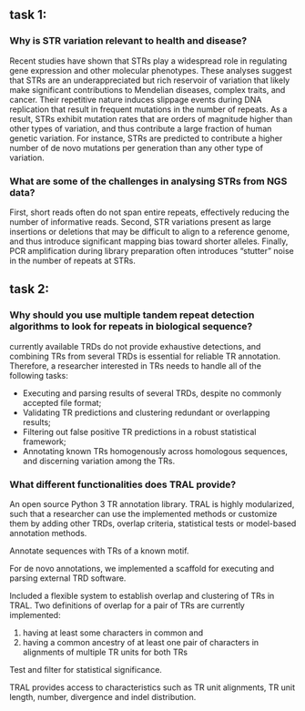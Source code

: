 ## task 1:

### Why is STR variation relevant to health and disease?

Recent studies have shown that STRs play a widespread role in regulating gene expression and other molecular phenotypes. These analyses suggest that STRs are 
an underappreciated but rich reservoir of variation that likely make significant contributions to Mendelian diseases, complex traits, and cancer.
Their repetitive nature induces slippage events during DNA replication that result in frequent mutations in the number of repeats. 
As a result, STRs exhibit mutation rates that are orders of magnitude higher than other types of variation, and thus contribute 
a large fraction of human genetic variation.
For instance, STRs are predicted to contribute a higher number of de novo mutations per generation than any other type of variation.


### What are some of the challenges in analysing STRs from NGS data? 

First, short reads often do not span entire repeats, effectively reducing the number of informative reads. 
Second, STR variations present as large insertions or deletions that may be difficult to align to a reference genome, 
and thus introduce significant mapping bias toward shorter alleles. 
Finally, PCR amplification during library preparation often introduces “stutter” noise in the number of repeats at STRs.


## task 2:

### Why should you use multiple tandem repeat detection algorithms to look for repeats in biological sequence?

currently available TRDs do not provide exhaustive detections, and combining TRs from several TRDs is essential for reliable TR annotation.
Therefore, a researcher interested in TRs needs to handle all of the following tasks: 
- Executing and parsing results of several TRDs, despite no commonly accepted file format;
- Validating TR predictions and clustering redundant or overlapping results;
- Filtering out false positive TR predictions in a robust statistical framework;
- Annotating known TRs homogenously across homologous sequences, and discerning variation among the TRs. 


### What different functionalities does TRAL provide?

An open source Python 3 TR annotation library. TRAL is highly modularized, such that a researcher can use the implemented methods or customize 
them by adding other TRDs, overlap criteria, statistical tests or model-based annotation methods.

Annotate sequences with TRs of a known motif.

For de novo annotations, we implemented a scaffold for executing and parsing external TRD software.

Included a flexible system to establish overlap and clustering of TRs in TRAL. Two definitions of overlap for a pair of TRs are currently implemented: 
  1. having at least some characters in common and 
  2. having a common ancestry of at least one pair of characters in alignments of multiple TR units for both TRs

Test and filter for statistical significance.

TRAL provides access to characteristics such as TR unit alignments, TR unit length, number, divergence and indel distribution.



